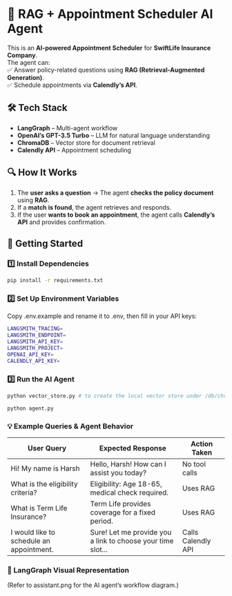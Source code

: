 # 📅 RAG + Appointment Scheduler AI Agent  

This is an **AI-powered Appointment Scheduler** for **SwiftLife Insurance Company**.  
The agent can:  
✅ Answer policy-related questions using **RAG (Retrieval-Augmented Generation)**.  
✅ Schedule appointments via **Calendly’s API**.  

## 🛠️ Tech Stack  
- **LangGraph** – Multi-agent workflow  
- **OpenAI’s GPT-3.5 Turbo** – LLM for natural language understanding  
- **ChromaDB** – Vector store for document retrieval  
- **Calendly API** – Appointment scheduling  

## 🔍 How It Works  
1. The **user asks a question** → The agent **checks the policy document** using **RAG**.  
2. If a **match is found**, the agent retrieves and responds.  
3. If the user **wants to book an appointment**, the agent calls **Calendly’s API** and provides confirmation.  

## 🚀 Getting Started  

### **1️⃣ Install Dependencies**  
```bash
pip install -r requirements.txt
```
### 2️⃣ Set Up Environment Variables
Copy .env.example and rename it to .env, then fill in your API keys:
```bash
LANGSMITH_TRACING=
LANGSMITH_ENDPOINT=
LANGSMITH_API_KEY=
LANGSMITH_PROJECT=
OPENAI_API_KEY=
CALENDLY_API_KEY=
```

### 3️⃣ Run the AI Agent
```bash
python vector_store.py # to create the local vector store under /db/chroma_db

python agent.py
```

### 💡 Example Queries & Agent Behavior

| User Query | Expected Response | Action Taken |
|------------|-------------------|--------------|
| Hi! My name is Harsh	| Hello, Harsh! How can I assist you today? | No tool calls |
| What is the eligibility criteria? |	Eligibility: Age 18-65, medical check required. |	Uses RAG |
| What is Term Life Insurance? |	Term Life provides coverage for a fixed period. |	Uses RAG |
| I would like to schedule an appointment. |	Sure! Let me provide you a link to choose your time slot... | Calls Calendly API

### 📸 LangGraph Visual Representation
(Refer to assistant.png for the AI agent’s workflow diagram.)